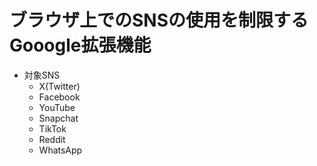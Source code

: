 # ブラウザ上でのSNSの使用を制限するGooogle拡張機能
- 対象SNS
  - X(Twitter)
  - Facebook
  - YouTube
  - Snapchat
  - TikTok
  - Reddit
  - WhatsApp